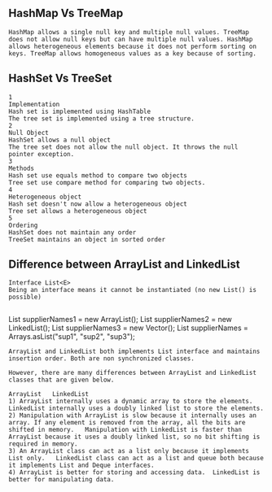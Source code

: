## HashMap Vs TreeMap

```
HashMap allows a single null key and multiple null values. TreeMap does not allow null keys but can have multiple null values. HashMap allows heterogeneous elements because it does not perform sorting on keys. TreeMap allows homogeneous values as a key because of sorting.
```

## HashSet Vs TreeSet

```
1
Implementation 
Hash set is implemented using HashTable 
The tree set is implemented using a tree structure. 
2
Null Object 
HashSet allows a null object 
The tree set does not allow the null object. It throws the null pointer exception. 
3
Methods 
Hash set use equals method to compare two objects 
Tree set use compare method for comparing two objects. 
4
Heterogeneous object 
Hash set doesn't now allow a heterogeneous object 
Tree set allows a heterogeneous object 
5
Ordering 
HashSet does not maintain any order 
TreeSet maintains an object in sorted order 
```

## Difference between ArrayList and LinkedList

```
Interface List<E>
Being an interface means it cannot be instantiated (no new List() is possible)


```
 List<String> supplierNames1 = new ArrayList<String>();
 List<String> supplierNames2 = new LinkedList<String>();
 List<String> supplierNames3 = new Vector<String>();
 List<String> supplierNames = Arrays.asList("sup1", "sup2", "sup3");
```
ArrayList and LinkedList both implements List interface and maintains insertion order. Both are non synchronized classes.

However, there are many differences between ArrayList and LinkedList classes that are given below.

ArrayList	LinkedList
1) ArrayList internally uses a dynamic array to store the elements.	LinkedList internally uses a doubly linked list to store the elements.
2) Manipulation with ArrayList is slow because it internally uses an array. If any element is removed from the array, all the bits are shifted in memory.	Manipulation with LinkedList is faster than ArrayList because it uses a doubly linked list, so no bit shifting is required in memory.
3) An ArrayList class can act as a list only because it implements List only.	LinkedList class can act as a list and queue both because it implements List and Deque interfaces.
4) ArrayList is better for storing and accessing data.	LinkedList is better for manipulating data.
```